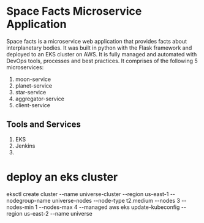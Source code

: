# Space Facts Microservice Application

Space facts is a microservice web application that provides facts about interplanetary bodies. It was built in python with the Flask framework and deployed to an EKS cluster on AWS. It is fully managed and automated with DevOps tools, processes and best practices. It comprises of the following 5 microservices:
1. moon-service
2. planet-service
3. star-service
4. aggregator-service
5. client-service

## Tools and Services
1. EKS
2. Jenkins
3. 

# deploy an eks cluster
eksctl create cluster --name universe-cluster --region us-east-1 --nodegroup-name universe-nodes --node-type t2.medium --nodes 3 --nodes-min 1 --nodes-max 4 --managed
aws eks update-kubeconfig --region us-east-2 --name universe
